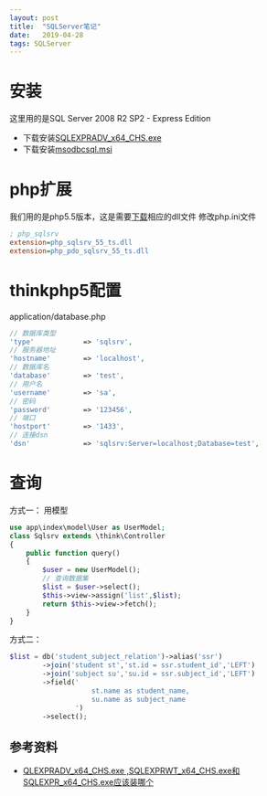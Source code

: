 ```yaml
---
layout: post
title:  "SQLServer笔记"
date:   2019-04-28
tags: SQLServer
---
```

# 安装
这里用的是SQL Server 2008 R2 SP2 - Express Edition
- 下载安装[SQLEXPRADV_x64_CHS.exe](https://www.microsoft.com/zh-CN/download/details.aspx?id=30438)
- 下载安装[msodbcsql.msi](https://www.microsoft.com/zh-CN/download/details.aspx?id=36434)

# php扩展
我们用的是php5.5版本，这是需要[下载](https://www.microsoft.com/en-us/download/details.aspx?id=20098)相应的dll文件
修改php.ini文件
```ini
; php_sqlsrv
extension=php_sqlsrv_55_ts.dll
extension=php_pdo_sqlsrv_55_ts.dll
```

# thinkphp5配置
application/database.php
```php
// 数据库类型
'type'            => 'sqlsrv',
// 服务器地址
'hostname'        => 'localhost',
// 数据库名
'database'        => 'test',
// 用户名
'username'        => 'sa',
// 密码
'password'        => '123456',
// 端口
'hostport'        => '1433',
// 连接dsn
'dsn'             => 'sqlsrv:Server=localhost;Database=test',
```

# 查询
方式一：
用模型
```php
use app\index\model\User as UserModel;
class Sqlsrv extends \think\Controller
{
    public function query()
    {
        $user = new UserModel();
		// 查询数据集
        $list = $user->select();
        $this->view->assign('list',$list);
        return $this->view->fetch();
    }
}
```

方式二：
```php
$list = db('student_subject_relation')->alias('ssr')
        ->join('student st','st.id = ssr.student_id','LEFT')
        ->join('subject su','su.id = ssr.subject_id','LEFT')              
        ->field('
                    st.name as student_name,
                    su.name as subject_name
                ')
        ->select();
```



## 参考资料
* [QLEXPRADV_x64_CHS.exe ,SQLEXPRWT_x64_CHS.exe和SQLEXPR_x64_CHS.exe应该装哪个](https://www.zhihu.com/question/21356790)

